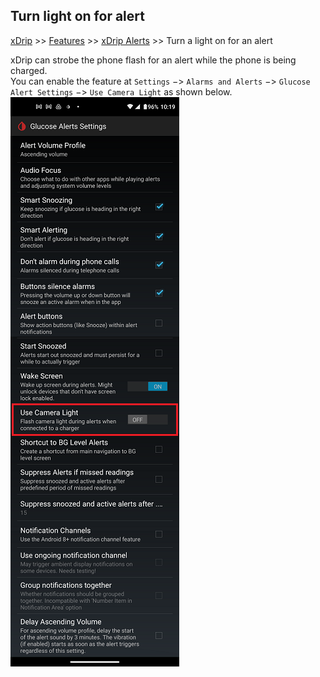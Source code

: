 ## Turn light on for alert
[xDrip](../../README.md) >> [Features](../Features_page.md) >> [xDrip Alerts](../Alerts_page.md) >> Turn a light on for an alert  
  
xDrip can strobe the phone flash for an alert while the phone is being charged.  
You can enable the feature at `Settings` &#8722;> `Alarms and Alerts` &#8722;> `Glucose Alert Settings` &#8722;> `Use Camera Light` as shown below.  
![](./images/UseCameraLight.png)  
